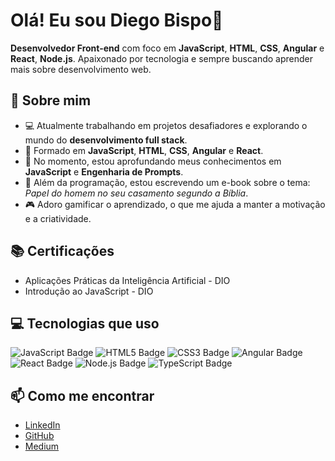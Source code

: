 

  <h1>Olá! Eu sou Diego Bispo👋</h1>
  
  <p><strong>Desenvolvedor Front-end</strong> com foco em <strong>JavaScript</strong>, <strong>HTML</strong>, <strong>CSS</strong>, <strong>Angular</strong> e <strong>React</strong>, <strong>Node.js</strong>. Apaixonado por tecnologia e sempre buscando aprender mais sobre desenvolvimento web.</p>

  <h2>🚀 Sobre mim</h2>
  <ul>
    <li>💻 Atualmente trabalhando em projetos desafiadores e explorando o mundo do <strong>desenvolvimento full stack</strong>.</li>
    <li>🎯 Formado em <strong>JavaScript</strong>, <strong>HTML</strong>, <strong>CSS</strong>, <strong>Angular</strong> e <strong>React</strong>.</li>
    <li>🌱 No momento, estou aprofundando meus conhecimentos em <strong>JavaScript</strong> e <strong>Engenharia de Prompts</strong>.</li>
    <li>📖 Além da programação, estou escrevendo um e-book sobre o tema: <em>Papel do homem no seu casamento segundo a Bíblia</em>.</li>
    <li>🎮 Adoro gamificar o aprendizado, o que me ajuda a manter a motivação e a criatividade.</li>
  </ul>

  <h2>📚 Certificações</h2>
  <ul>
    <li>Aplicações Práticas da Inteligência Artificial - DIO</li>
    <li>Introdução ao JavaScript - DIO</li>
  </ul>

  <h2>💻 Tecnologias que uso</h2>
  <div class="tech-logos">
    <img src="https://img.shields.io/badge/-JavaScript-F7DF1E?logo=javascript&logoColor=black&style=flat-square" alt="JavaScript Badge">
    <img src="https://img.shields.io/badge/-HTML5-E34F26?logo=html5&logoColor=white&style=flat-square" alt="HTML5 Badge">
    <img src="https://img.shields.io/badge/-CSS3-1572B6?logo=css3&logoColor=white&style=flat-square" alt="CSS3 Badge">
    <img src="https://img.shields.io/badge/-Angular-DD0031?logo=angular&logoColor=white&style=flat-square" alt="Angular Badge">
    <img src="https://img.shields.io/badge/-React-61DAFB?logo=react&logoColor=black&style=flat-square" alt="React Badge">
    <img src="https://img.shields.io/badge/-Node.js-339933?logo=node.js&logoColor=white&style=flat-square" alt="Node.js Badge">
    <img src="https://img.shields.io/badge/-TypeScript-007ACC?logo=typescript&logoColor=white&style=flat-square" alt="TypeScript Badge">
  </div>

  <h2>📫 Como me encontrar</h2>
  <ul>
    <li><a href="https://www.linkedin.com">LinkedIn</a></li>
    <li><a href="https://github.com/seuusername">GitHub</a></li>
    <li><a href="https://medium.com">Medium</a></li>
  </ul>

</body>
</html>
